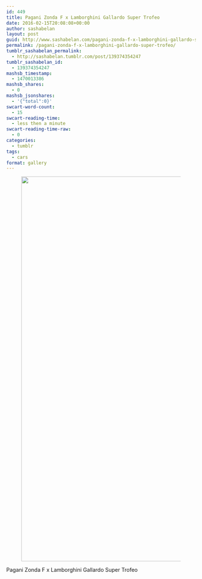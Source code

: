 ```yaml
---
id: 449
title: Pagani Zonda F x Lamborghini Gallardo Super Trofeo
date: 2016-02-15T20:08:08+00:00
author: sashabelan
layout: post
guid: http://www.sashabelan.com/pagani-zonda-f-x-lamborghini-gallardo-super-trofeo/
permalink: /pagani-zonda-f-x-lamborghini-gallardo-super-trofeo/
tumblr_sashabelan_permalink:
  - http://sashabelan.tumblr.com/post/139374354247
tumblr_sashabelan_id:
  - 139374354247
mashsb_timestamp:
  - 1470013386
mashsb_shares:
  - 0
mashsb_jsonshares:
  - '{"total":0}'
swcart-word-count:
  - 15
swcart-reading-time:
  - less then a minute
swcart-reading-time-raw:
  - 0
categories:
  - tumblr
tags:
  - cars
format: gallery
---
```

<div id='gallery-730' class='gallery galleryid-449 gallery-columns-1 gallery-size-large'>
  <figure class='gallery-item'> 
  
  <div class='gallery-icon portrait'>
    <img width="683" height="1024" src="http://www.sashabelan.ru/wp-content/uploads/2016/02/tumblr_o2lulkLSgb1qarj97o1_1280-683x1024.jpg" class="attachment-large size-large" alt="" srcset="http://www.sashabelan.ru/wp-content/uploads/2016/02/tumblr_o2lulkLSgb1qarj97o1_1280-683x1024.jpg 683w, http://www.sashabelan.ru/wp-content/uploads/2016/02/tumblr_o2lulkLSgb1qarj97o1_1280-200x300.jpg 200w, http://www.sashabelan.ru/wp-content/uploads/2016/02/tumblr_o2lulkLSgb1qarj97o1_1280-768x1152.jpg 768w, http://www.sashabelan.ru/wp-content/uploads/2016/02/tumblr_o2lulkLSgb1qarj97o1_1280-830x1245.jpg 830w, http://www.sashabelan.ru/wp-content/uploads/2016/02/tumblr_o2lulkLSgb1qarj97o1_1280-230x345.jpg 230w, http://www.sashabelan.ru/wp-content/uploads/2016/02/tumblr_o2lulkLSgb1qarj97o1_1280-350x525.jpg 350w, http://www.sashabelan.ru/wp-content/uploads/2016/02/tumblr_o2lulkLSgb1qarj97o1_1280.jpg 1000w" sizes="(max-width: 683px) 100vw, 683px" />
  </div></figure>
</div>

Pagani Zonda F x Lamborghini Gallardo Super Trofeo